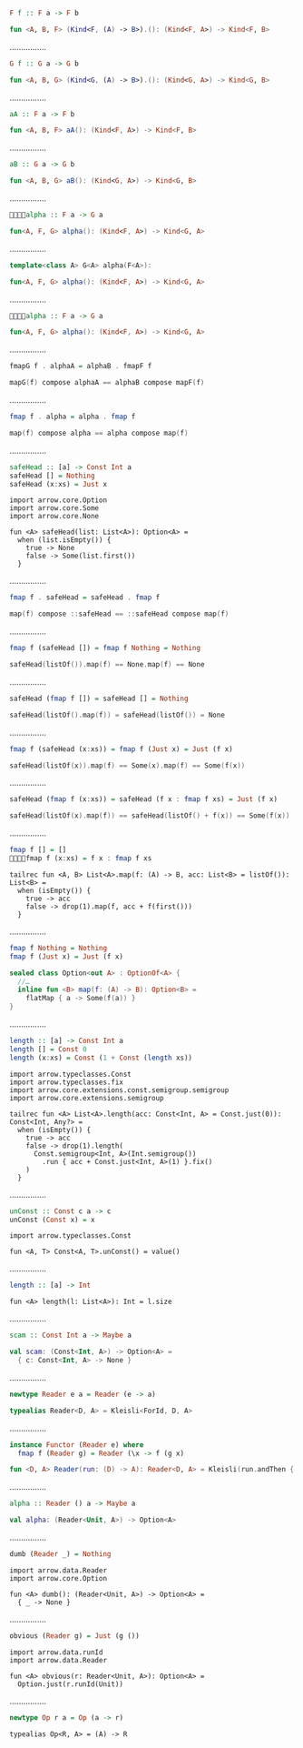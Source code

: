 ```Haskell
F f :: F a -> F b
```
```kotlin
fun <A, B, F> (Kind<F, (A) -> B>).(): (Kind<F, A>) -> Kind<F, B> 
```
................
```Haskell
G f :: G a -> G b
```
```kotlin
fun <A, B, G> (Kind<G, (A) -> B>).(): (Kind<G, A>) -> Kind<G, B> 
```
................
```Haskell
aA :: F a -> F b
```
```kotlin
fun <A, B, F> aA(): (Kind<F, A>) -> Kind<F, B>
```
................
```Haskell
aB :: G a -> G b
```
```kotlin
fun <A, B, G> aB(): (Kind<G, A>) -> Kind<G, B> 
```
................
```Haskell
􏰃􏰓􏰠􏰟alpha :: F a -> G a
```
```kotlin
fun<A, F, G> alpha(): (Kind<F, A>) -> Kind<G, A>
```
................
```cpp
template<class A> G<A> alpha(F<A>):
```
```kotlin
fun<A, F, G> alpha(): (Kind<F, A>) -> Kind<G, A>
```
................
```Haskell
􏰃􏰓􏰠􏰟alpha :: F a -> G a
```
```kotlin
fun<A, F, G> alpha(): (Kind<F, A>) -> Kind<G, A>
```
................
```Haskell
fmapG f . alphaA = alphaB . fmapF f
```
```kotlin
mapG(f) compose alphaA == alphaB compose mapF(f)
```
................
```Haskell
fmap f . alpha = alpha . fmap f
```
```kotlin
map(f) compose alpha == alpha compose map(f) 
```
................
```Haskell
safeHead :: [a] -> Const Int a
safeHead [] = Nothing
safeHead (x:xs) = Just x
```
```kotlin:ank:playground
import arrow.core.Option
import arrow.core.Some
import arrow.core.None

fun <A> safeHead(list: List<A>): Option<A> =
  when (list.isEmpty()) {
    true -> None
    false -> Some(list.first())
  }
```
................
```Haskell
fmap f . safeHead = safeHead . fmap f
```
```kotlin
map(f) compose ::safeHead == ::safeHead compose map(f)
```
................
```Haskell
fmap f (safeHead []) = fmap f Nothing = Nothing
```
```kotlin
safeHead(listOf()).map(f) == None.map(f) == None
```
................
```Haskell
safeHead (fmap f []) = safeHead [] = Nothing
```
```kotlin
safeHead(listOf().map(f)) = safeHead(listOf()) = None
```
................
```Haskell
fmap f (safeHead (x:xs)) = fmap f (Just x) = Just (f x)
```
```kotlin
safeHead(listOf(x)).map(f) == Some(x).map(f) == Some(f(x))
```
................
```Haskell
safeHead (fmap f (x:xs)) = safeHead (f x : fmap f xs) = Just (f x)
```
```kotlin
safeHead(listOf(x).map(f)) == safeHead(listOf() + f(x)) == Some(f(x))
```
................
```Haskell
fmap f [] = []
􏰦􏰄􏰇􏰫fmap f (x:xs) = f x : fmap f xs
```
```kotlin:ank:playground // is it arrow idiomatic ?
tailrec fun <A, B> List<A>.map(f: (A) -> B, acc: List<B> = listOf()): List<B> =
  when (isEmpty()) {
    true -> acc
    false -> drop(1).map(f, acc + f(first()))
  }
```
................
```Haskell
fmap f Nothing = Nothing
fmap f (Just x) = Just (f x)
```
```kotlin
sealed class Option<out A> : OptionOf<A> {
  //…
  inline fun <B> map(f: (A) -> B): Option<B> =
    flatMap { a -> Some(f(a)) }
}
```
................
```Haskell
length :: [a] -> Const Int a
length [] = Const 0
length (x:xs) = Const (1 + Const (length xs))
```
```kotlin:ank:playground
import arrow.typeclasses.Const
import arrow.typeclasses.fix
import arrow.core.extensions.const.semigroup.semigroup
import arrow.core.extensions.semigroup

tailrec fun <A> List<A>.length(acc: Const<Int, A> = Const.just(0)): Const<Int, Any?> =
  when (isEmpty()) {
    true -> acc
    false -> drop(1).length(
      Const.semigroup<Int, A>(Int.semigroup())
        .run { acc + Const.just<Int, A>(1) }.fix()
    )
  }
```
................
```Haskell
unConst :: Const c a -> c
unConst (Const x) = x
```
```kotlin:ank:playground
import arrow.typeclasses.Const

fun <A, T> Const<A, T>.unConst() = value()
```
................
```Haskell
length :: [a] -> Int
```
```kotlin:ank:playground
fun <A> length(l: List<A>): Int = l.size
```
................
```Haskell
scam :: Const Int a -> Maybe a
```
```kotlin
val scam: (Const<Int, A>) -> Option<A> =
  { c: Const<Int, A> -> None }
```
................
```Haskell
newtype Reader e a = Reader (e -> a)
```
```kotlin
typealias Reader<D, A> = Kleisli<ForId, D, A>
```
................
```Haskell
instance Functor (Reader e) where 
  fmap f (Reader g) = Reader (\x -> f (g x)
```
```kotlin
fun <D, A> Reader(run: (D) -> A): Reader<D, A> = Kleisli(run.andThen { Id(it) })
```
................
```Haskell
alpha :: Reader () a -> Maybe a
```
```kotlin
val alpha: (Reader<Unit, A>) -> Option<A>
```
................
```Haskell
dumb (Reader _) = Nothing
```
```kotlin:ank:playground
import arrow.data.Reader
import arrow.core.Option

fun <A> dumb(): (Reader<Unit, A>) -> Option<A> =
  { _ -> None }
```
................
```Haskell
obvious (Reader g) = Just (g ())
```
```kotlin:ank:playground
import arrow.data.runId
import arrow.data.Reader

fun <A> obvious(r: Reader<Unit, A>): Option<A> =
  Option.just(r.runId(Unit))
```
................
```Haskell
newtype Op r a = Op (a -> r)
```
```kotlin:ank:silent
typealias Op<R, A> = (A) -> R
```
